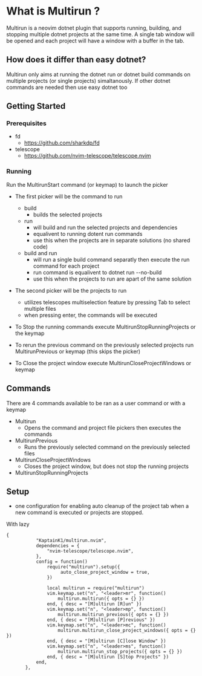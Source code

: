 # What is Multirun ?
Multirun is a neovim dotnet plugin that supports running, building, and stopping multiple dotnet projects at the same time. A single tab window will be opened and each project will have a window with a buffer in the tab.

## How does it differ than easy dotnet?
Multirun only aims at running the dotnet run or dotnet build commands on multiple projects (or single projects) simaltanously. If other dotnet commands are needed then use easy dotnet too

## Getting Started
### Prerequisites
- fd
  - https://github.com/sharkdp/fd
- telescope
  - https://github.com/nvim-telescope/telescope.nvim
### Running
Run the MultirunStart command (or keymap) to launch the picker
 - The first picker will be the command to run
   - build
     - builds the selected projects
   - run
     - will build and run the selected projects and dependencies
     - equalivent to running dotent run commands
     - use this when the projects are in separate solutions (no shared code)
   - build and run
     - will run a single build command separatly then execute the run command for each project
     - run command is equalivent to dotnet run --no-build
     - use this when the projects to run are apart of the same solution

 - The second picker will be the projects to run
   - utilizes telescopes multiselection feature by pressing Tab to select multiple files
   - when pressing enter, the commands will be executed

- To Stop the running commands execute MultirunStopRunningProjects or the keymap
- To rerun the previous command on the previously selected projects run MultirunPrevious or keymap (this skips the picker)
- To Close the project window execute MultirunCloseProjectWindows or keymap

## Commands
There are 4 commands available to be ran as a user command or with a keymap
- Multirun
  - Opens the command and project file pickers then executes the commands
- MultirunPrevious
  - Runs the previously selected command on the previously selected files
- MultirunCloseProjectWindows
  - Closes the project window, but does not stop the running projects
- MultirunStopRunningProjects

## Setup
 - one configuration for enabling auto cleanup of the project tab when a new command is executed or projects are stopped.

 With lazy
 ```nvim
{
			"KaptainK1/multirun.nvim",
			dependencies = {
				"nvim-telescope/telescope.nvim",
			},
			config = function()
				require("multirun").setup({
					 auto_close_project_window = true,
				})
	
				local multirun = require("multirun")
				vim.keymap.set("n", "<leader>mr", function()
					multirun.multirun({ opts = {} })
				end, { desc = "[M]ultirun [R]un" })
				vim.keymap.set("n", "<leader>mp", function()
					multirun.multirun_previous({ opts = {} })
				end, { desc = "[M]ultirun [P]revious" })
				vim.keymap.set("n", "<leader>mc", function()
					multirun.multirun_close_project_windows({ opts = {} })
				end, { desc = "[M]ultirun [C]lose Window" })
				vim.keymap.set("n", "<leader>ms", function()
					multirun.multirun_stop_projects({ opts = {} })
				end, { desc = "[M]ultirun [S]top Projects" })
			end,
		},
 ```
